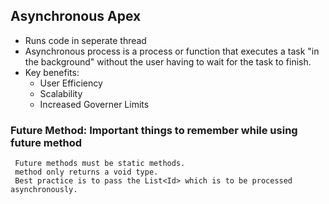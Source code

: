 ## Asynchronous Apex
* Runs code in seperate thread
* Asynchronous process is a process or function that executes a task "in the background" without the user having to wait for the task to finish.
* Key benefits:
    * User Efficiency
    * Scalability
    * Increased Governer Limits  

### Future Method:  Important things to remember while using future method
     Future methods must be static methods.
     method only returns a void type.
     Best practice is to pass the List<Id> which is to be processed asynchronously.
     
